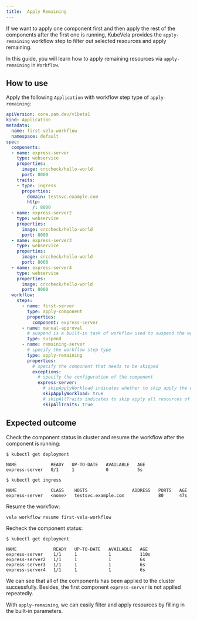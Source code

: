 ```yaml
---
title:  Apply Remaining
---
```


If we want to apply one component first and then apply the rest of the components after the first one is running, KubeVela provides the `apply-remaining` workflow step to filter out selected resources and apply remaining.

In this guide, you will learn how to apply remaining resources via `apply-remaining` in `Workflow`.

## How to use

Apply the following `Application` with workflow step type of `apply-remaining`:

```yaml
apiVersion: core.oam.dev/v1beta1
kind: Application
metadata:
  name: first-vela-workflow
  namespace: default
spec:
  components:
  - name: express-server
    type: webservice
    properties:
      image: crccheck/hello-world
      port: 8000
    traits:
    - type: ingress
      properties:
        domain: testsvc.example.com
        http:
          /: 8000
  - name: express-server2
    type: webservice
    properties:
      image: crccheck/hello-world
      port: 8000
  - name: express-server3
    type: webservice
    properties:
      image: crccheck/hello-world
      port: 8000
  - name: express-server4
    type: webservice
    properties:
      image: crccheck/hello-world
      port: 8000
  workflow:
    steps:
      - name: first-server
        type: apply-component
        properties:
          component: express-server
      - name: manual-approval
        # suspend is a built-in task of workflow used to suspend the workflow
        type: suspend
      - name: remaining-server
        # specify the workflow step type
        type: apply-remaining
        properties:
          # specify the component that needs to be skipped
          exceptions:
            # specify the configuration of the component
            express-server:
              # skipApplyWorkload indicates whether to skip apply the workload resource
              skipApplyWorkload: true
              # skipAllTraits indicates to skip apply all resources of the traits
              skipAllTraits: true
```

## Expected outcome

Check the component status in cluster and resume the workflow after the component is running:

```shell
$ kubectl get deployment

NAME             READY   UP-TO-DATE   AVAILABLE   AGE
express-server   0/1     1            0           5s

$ kubectl get ingress

NAME             CLASS    HOSTS                 ADDRESS   PORTS   AGE
express-server   <none>   testsvc.example.com             80      47s
```

Resume the workflow:

```
vela workflow resume first-vela-workflow
```

Recheck the component status:

```shell
$ kubectl get deployment

NAME              READY   UP-TO-DATE   AVAILABLE   AGE
express-server    1/1     1            1           110s
express-server2   1/1     1            1           6s
express-server3   1/1     1            1           6s
express-server4   1/1     1            1           6s
```

We can see that all of the components has been applied to the cluster successfully. Besides, the first component `express-server` is not applied repeatedly.

With `apply-remaining`, we can easily filter and apply resources by filling in the built-in parameters.

